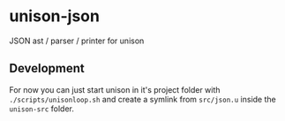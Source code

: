 # unison-json
JSON ast / parser / printer for unison

## Development

For now you can just start unison in it's project folder with `./scripts/unisonloop.sh` and create a symlink from `src/json.u` inside the `unison-src` folder.

